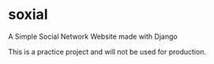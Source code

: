 # soxial
A Simple Social Network Website made with Django

This is a practice project and will not be used for production.
